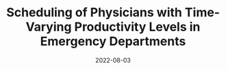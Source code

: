 ---
title: "Scheduling of Physicians with Time‐Varying Productivity Levels in Emergency Departments"
authors:
  - Farzad Zaerpour
  - Marco Bijvank
  - Huiyin Ouyang
  - Zhankun Sun
date: 2022-08-03
doi: "https://doi.org/10.1111/poms.13571"
publication_types: ["2"] # Journal article
publication: "*Production and Operations Management*, Volume 31, Issue 2, Pages 6450667"
url_pdf: "https://journals.sagepub.com/doi/full/10.1111/poms.13571"
featured: false
tags:
  - Physician scheduling
  - Emergency departments
  - Productivity
  - Operations management
---